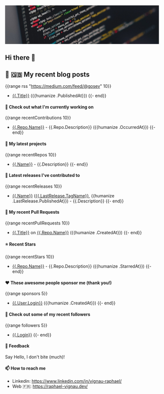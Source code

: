 ![Header](images/header.jpg)

## Hi there 👋


## 📜 🇬🇧 My recent blog posts
{{range rss "https://medium.com/feed/@gosev" 10}}
- [{{.Title}}]({{.URL}}) ({{humanize .PublishedAt}})
{{- end}}

#### 👷 Check out what I'm currently working on
{{range recentContributions 10}}
- [{{.Repo.Name}}]({{.Repo.URL}}) - {{.Repo.Description}} ({{humanize .OccurredAt}})
{{- end}}

#### 🌱 My latest projects
{{range recentRepos 10}}
- [{{.Name}}]({{.URL}}) - {{.Description}}
{{- end}}


#### 🔭 Latest releases I've contributed to
{{range recentReleases 10}}
- [{{.Name}}]({{.URL}}) ([{{.LastRelease.TagName}}]({{.LastRelease.URL}}), {{humanize .LastRelease.PublishedAt}}) - {{.Description}}
{{- end}}

#### 🔨 My recent Pull Requests
{{range recentPullRequests 10}}
- [{{.Title}}]({{.URL}}) on [{{.Repo.Name}}]({{.Repo.URL}}) ({{humanize .CreatedAt}})
{{- end}}

#### ⭐ Recent Stars
{{range recentStars 10}}
- [{{.Repo.Name}}]({{.Repo.URL}}) - {{.Repo.Description}} ({{humanize .StarredAt}})
{{- end}}

#### ❤️ These awesome people sponsor me (thank you!)
{{range sponsors 5}}
- [{{.User.Login}}]({{.User.URL}}) ({{humanize .CreatedAt}})
{{- end}}

#### 👯 Check out some of my recent followers
{{range followers 5}}
- [{{.Login}}]({{.URL}})
{{- end}}

#### 💬 Feedback

Say Hello, I don't bite (much)!

#### 📫 How to reach me

- Linkedin: https://www.linkedin.com/in/vignau-raphael/
- Web  🇫🇷: https://raphael-vignau.dev/
